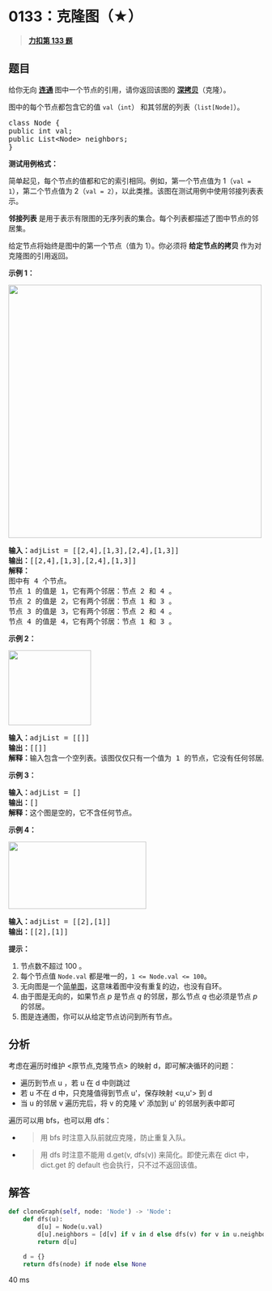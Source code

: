 # 0133：克隆图（★）


> <u>**[力扣第 133 题](https://leetcode.cn/problems/clone-graph/)**</u>

## 题目

<p>给你无向 <strong><a href="https://baike.baidu.com/item/连通图/6460995?fr=aladdin" target="_blank">连通</a> </strong>图中一个节点的引用，请你返回该图的 <a href="https://baike.baidu.com/item/深拷贝/22785317?fr=aladdin" target="_blank"><strong>深拷贝</strong></a>（克隆）。</p>

<p>图中的每个节点都包含它的值 <code>val</code>（<code>int</code>） 和其邻居的列表（<code>list[Node]</code>）。</p>

<pre>class Node {
public int val;
public List&lt;Node&gt; neighbors;
}</pre>



<p><strong>测试用例格式：</strong></p>

<p>简单起见，每个节点的值都和它的索引相同。例如，第一个节点值为 1（<code>val = 1</code>），第二个节点值为 2（<code>val = 2</code>），以此类推。该图在测试用例中使用邻接列表表示。</p>

<p><strong>邻接列表</strong> 是用于表示有限图的无序列表的集合。每个列表都描述了图中节点的邻居集。</p>

<p>给定节点将始终是图中的第一个节点（值为 1）。你必须将 <strong>给定节点的拷贝 </strong>作为对克隆图的引用返回。</p>



<p><strong>示例 1：</strong></p>

<p><img alt="" src="https://assets.leetcode-cn.com/aliyun-lc-upload/uploads/2020/02/01/133_clone_graph_question.png" style="height: 500px; width: 500px;"></p>

<pre><strong>输入：</strong>adjList = [[2,4],[1,3],[2,4],[1,3]]
<strong>输出：</strong>[[2,4],[1,3],[2,4],[1,3]]
<strong>解释：
</strong>图中有 4 个节点。
节点 1 的值是 1，它有两个邻居：节点 2 和 4 。
节点 2 的值是 2，它有两个邻居：节点 1 和 3 。
节点 3 的值是 3，它有两个邻居：节点 2 和 4 。
节点 4 的值是 4，它有两个邻居：节点 1 和 3 。
</pre>

<p><strong>示例 2：</strong></p>

<p><img alt="" src="https://assets.leetcode-cn.com/aliyun-lc-upload/uploads/2020/02/01/graph.png" style="height: 148px; width: 163px;"></p>

<pre><strong>输入：</strong>adjList = [[]]
<strong>输出：</strong>[[]]
<strong>解释：</strong>输入包含一个空列表。该图仅仅只有一个值为 1 的节点，它没有任何邻居。
</pre>

<p><strong>示例 3：</strong></p>

<pre><strong>输入：</strong>adjList = []
<strong>输出：</strong>[]
<strong>解释：</strong>这个图是空的，它不含任何节点。
</pre>

<p><strong>示例 4：</strong></p>

<p><img alt="" src="https://assets.leetcode-cn.com/aliyun-lc-upload/uploads/2020/02/01/graph-1.png" style="height: 133px; width: 272px;"></p>

<pre><strong>输入：</strong>adjList = [[2],[1]]
<strong>输出：</strong>[[2],[1]]</pre>



<p><strong>提示：</strong></p>

<ol>
<li>节点数不超过 100 。</li>
<li>每个节点值 <code>Node.val</code> 都是唯一的，<code>1 &lt;= Node.val &lt;= 100</code>。</li>
<li>无向图是一个<a href="https://baike.baidu.com/item/简单图/1680528?fr=aladdin" target="_blank">简单图</a>，这意味着图中没有重复的边，也没有自环。</li>
<li>由于图是无向的，如果节点 <em>p</em> 是节点 <em>q</em> 的邻居，那么节点 <em>q</em> 也必须是节点 <em>p</em> 的邻居。</li>
<li>图是连通图，你可以从给定节点访问到所有节点。</li>
</ol>


## 分析

考虑在遍历时维护 <原节点,克隆节点> 的映射 d，即可解决循环的问题：
- 遍历到节点 u ，若 u 在 d 中则跳过
- 若 u 不在 d 中，只克隆值得到节点 u'，保存映射 <u,u'> 到 d
- 当 u 的邻居 v 遍历完后，将 v 的克隆 v' 添加到 u' 的邻居列表中即可

遍历可以用 bfs，也可以用 dfs：
- > 用 bfs 时注意入队前就应克隆，防止重复入队。
- > 用 dfs 时注意不能用 d.get(v, dfs(v)) 来简化。即使元素在 dict 中，dict.get 的 default 也会执行，只不过不返回该值。

## 解答

```python
def cloneGraph(self, node: 'Node') -> 'Node':
    def dfs(u):
        d[u] = Node(u.val)
        d[u].neighbors = [d[v] if v in d else dfs(v) for v in u.neighbors]
        return d[u]

    d = {}
    return dfs(node) if node else None
```
40 ms
